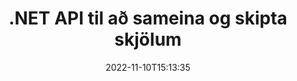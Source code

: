 ---
############################# Static ############################
layout: "product"
date: 2022-11-10T15:13:35
draft: false

product: "Merger"
product_tag: "merger"
platform: ".NET"
platform_tag: "net"

############################# Head ############################
head_title: "C# .NET Document Merging API | Sameina og skipta PDF Word Excel EPUB"
head_description: "C# .NET skjalsamruna API til að sameina, skipta, skipta um eða fjarlægja skjalasíður úr PDF, Microsoft Word, Excel, kynningum, Visio og myndsniðum."

############################# Header ############################
title: ".NET API til að sameina og skipta skjölum"
description: "API til að sameina, skipta, skipta, klippa eða fjarlægja skjöl, skyggnur og skýringarmyndir í .NET forritum."
button:
    enable: true

############################# SubMenu ############################
submenu:
    enable: true
    
    left:
        img_alt: "GroupDocs.Merger for .NET"
        image: "https://www.groupdocs.cloud/templates/groupdocs/images/product-logos/groupdocs-merger-net.png"
        product: "GroupDocs.Merger"
        platform: ".NET"

    middle:
        button:
            # button loop
            - link: "#overview"
              text: "Yfirlit"

            # button loop
            - link: "#features"
              text: "Eiginleikar"

            # button loop
            - link: "#support"
              text: "Stuðningur"

            # button loop
            - link: "https://products.groupdocs.app/merger"
              text: "Sýning í beinni"

            # button loop
            - link: "https://purchase.groupdocs.com/pricing/merger/net"
              text: "Verðlag"

    right:
        link_download: "https://downloads.groupdocs.com/merger"
        link_learn: "https://docs.groupdocs.com/merger/net/"
        link_buy: "https://purchase.groupdocs.com"

############################# Overview ############################
overview:
    enable: true
    content: |
      GroupDocs.Merger fyrir .NET, hjálpar þér að þróa hraðvirkt fyrsta flokks viðskiptaforrit í C#, ASP.NET og annarri .NET tækni. Aðeins nokkrar línur af kóða gera .NET forritunum þínum kleift að sameina, skipta, endurraða, skipta, klippa og fjarlægja eina síðu eða safn af skjalasíðum, skyggnum, myndum eða skýringarmyndum. Framkvæmdu þessar aðgerðir á öruggum skrám með því að stilla eða fjarlægja lykilorðsvörn á þekktum og óþekktum skráarsniðum.  

      Með því að nota GroupDocs.Merger fyrir .NET geturðu framkvæmt sameiningu; skipting og aðrar tengdar aðgerðir á stökum skjölum auk skjalalotu. Sauma forritunarlega saman skrár af öllum vinsælum sniðum, svo sem Microsoft Word, Excel, PowerPoint, Visio, OpenDocument, PDF, XPS, TXT, CSV, rafbók og myndskráarsnið.
    tabs:
      enable: true
      
      ## TAB ONE ##
      tab_one:
        description: |
          Eftirfarandi er yfirlit yfir GroupDocs.Merger fyrir .NET:
      
        left:
          enable: true
          icon: "fab fa-html5"
          title: "Skjalaaðgerðir"
          content: |
            * Breyta síðuröð
            * Fjarlægja eða eyða síðum
            * Kljúfa eða brjóta skjal
            * Skiptu um eða stokkaðu hvaða tvær síður sem er
            * Klipptu stakar eða margar síður
            * Tengdu mörg skjöl
        
        right:
          enable: true
          icon: "fab fa-html5"
          title: "Öryggisaðgerðir"
          content: |
            * Settu upp skjalaöryggi
            * Athugaðu öryggisstöðu skjalsins
            * Stilltu lykilorð skjalsins
            * Uppfærðu lykilorð skjalsins
            * Fjarlægðu lykilorð skjalsins
      
      ## TAB TWO ##
      tab_two:
        description: |
          GroupDocs.Merger fyrir .NET styður sameiningu eftirfarandi [skjalaskráasniða](https://docs.groupdocs.com/merger/net/supported-document-formats/):

        left:
          enable: true
          table:
            # table loop
            - title: "Microsoft Office"
              content: |
                * **Orð:** DOC, DOCX, DOCM, DOT, DOTX, DOTM, RTF, TXT
                * **Excel:** XLS, XLSX, XLSM, XLSB, XLTM, XLT, XLTM, XLTX, XLAM, SXC, SpreadsheetML
                * **PowerPoint:** PPT, PPTX, PPS, PPSX, PPSM, POT, POTM, POTX, PPTM
                * **OneNote:** EIN

        right:
          enable: true
          table:
            # table loop
            - title: "OpenDocument og önnur snið"
              content: |
                * **OpenDocument snið**: ODT, OTT, ODP, OTP, ODS
                * **Fast útlit**: PDF, XPS
                * **Myndir**: BMP, PNG, TIFF
                * **Vef**: HTML, MHT, MHTML
                * **Texti**: TXT, CSV, TSV
                * **LaTex**: TEX
                * **Rafbók**: EPUB

      ## TAB THREE ##
      tab_three:
        description: |
          GroupDocs.Merger for .NET styður eftirfarandi stýrikerfi, ramma og pakkastjóra:
        
        left:
          enable: true
          table:
            # table loop
            - icon: "fab fa-windows"
              title: "Stýrikerfi"
              content: |
                * Windows skjáborð
                * Windows Server
                * Windows Azure
                * Linux

            # table loop
            - icon: "fas fa-code"
              title: "Stutt rammar"
              content: |
                * .NET Framework 2.0 eða nýrri
                * Mono Framework 1.2 eða hærra
                * .NET Standard 2.0
                * .NET Core 2.0

        right:
          enable: true
          table:
            # table loop
            - icon: "fas fa-box"
              title: "Pakkastjóri"
              content: |
                * NuGet

            # table loop
            - icon: "fas fa-tools"
              title: "Þróunarumhverfi"
              content: |
                * Microsoft Visual Studio
                * Xamarin.Android
                * Xamarin.IOS
                * Xamarin.Mac
                * MonoDevelop

############################# Features ############################
features:
    enable: true
    title: "GroupDocs.Merger fyrir .NET eiginleikar"

    feature:
      # feature loop
      - icon: "fas fa-copy"
        content: "Sameina og sameina margar síður, skyggnur og skýringarmyndir í eitt skjal"
       
      # feature loop
      - icon: "fas fa-eye"
        content: "Skiptu og skiptu stórum skjölum í margar smærri skrár"

      # feature loop
      - icon: "fas fa-bolt"
        content: "Endurraða, stokka og endurskipuleggja síður, skyggnur eða skýringarmyndir"
      
      # feature loop
      - icon: "fas fa-file-powerpoint"
        content: "Skiptu um og skiptu á tveimur síðum, skyggnum eða skýringarmyndum hvort við annað innan skjalsins"

      # feature loop
      - icon: "fas fa-code"
        content: "Klipptu skjal með því að fjarlægja tilteknar síður, skyggnur eða skýringarmyndir"

      # feature loop
      - icon: "fas fa-cloud"
        content: "Fjarlægðu staka eða safn af síðum, skyggnum eða skýringarmyndum"

      # feature loop
      - icon: "fas fa-remove-format"
        content: "Saumaðu saman mikinn fjölda skjala í lotum"

      # feature loop
      - icon: "fas fa-comment-slash"
        content: "Athugaðu forritunarlega hvort skjal er tryggt með lykilorði"

      # feature loop
      - icon: "fas fa-location-arrow"
        content: "Stilltu, endurstilltu og fjarlægðu lykilorð þekktra og óþekktra skjalasniða"

      # feature loop
      - icon: "fas fa-border-all"
        content: "Sækja lista yfir studd skráarsnið - Skipta og sameina texta (ERR) skráarsnið"

      # feature loop
      - icon: "fas fa-wrench"
        content: "Snúðu síðum og breyttu síðustefnu á þekktum og óþekktum sniðum"

      # feature loop
      - icon: "fas fa-columns"
        content: "Sameina margar skrár af mismunandi sniðum í DOC, DOCX og XPS"

      # feature loop
      - icon: "fas fa-file-word"
        content: "Skiptir stórum textaskrám eftir línunúmerum"

      # feature loop
      - icon: "fas fa-envelope"
        content: "Fáðu myndbirtingar af skjalasíðum og skýringarmyndafjölskyldusniðum"

      # feature loop
      - icon: "fas fa-print"
        content: "Tengdu myndir með bakgrunnslit fyrir tómt svart myndrými"

      # feature loop
      - icon: "fas fa-file-archive"
        content: "Sameina mismunandi tegundir skjala (DOC, XLS, PPT osfrv.) í eina PDF skrá"

      # feature loop
      - icon: "fas fa-lock"
        content: "Flyttu inn OLE hluti auðveldlega inn í Microsoft Word, Excel, Presentation og OpenDocument skráargerðir"

      # feature loop
      - icon: "fas fa-file-code"
        content: "Bættu öðrum skjölum við skýringarmyndasíðu með OLE hlutum"

    more_feature:
      # more_feature_loop
      - title: "Fjarlægðu æskilegar síður úr skjölum"
        content: |
          GroupDocs.Merger fyrir .NET API hjálpar þér að eyða óæskilegum síðum úr skjalinu þínu.
      
      # more_feature_loop
      - title: "Notaðu umbreytingu á skilað úttak"
        content: "Þú getur framkvæmt ýmsar umbreytingar á útgefnu úttaksskjali með því að nota GroupDocs.Merger fyrir .NET API. Þessir umbreytingarvalkostir veita þér stjórn á því hvernig þú sýnir framleidda úttakið til sýnis. Tiltækar umbreytingar eru, síðu snúningsvalkostur, síðu endurröðunarvalkostur og notkun textavatnsmerkis."

      # more_feature_loop
      - title: "Athugaðu lykilorð á óþekkt skjalasnið"
        content: "GroupDocs.Merger fyrir .NET API gerir þér kleift að athuga lykilorð skjals sem er ekki þekkt á sniði."

############################# Support ############################
support:
    enable: true

############################# Solutions ############################
solutions:
    enable: true
    title: "GroupDocs.Merger býður upp á API fyrir samruna skjala fyrir önnur vinsæl þróunarumhverfi"

    solution:
        # solution loop
        - img_alt: "GroupDocs.Merger fyrir Java"
          image: "https://www.groupdocs.cloud/templates/groupdocs/images/product-logos/groupdocs-merger-java.png"
          product: "GroupDocs.Merger"
          platform: "Java"
          link: "/merger/java/"

############################# Back to top ###############################
back_to_top:
  enable: true
---